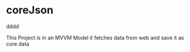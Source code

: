 # coreJson
dddd

This Project is in an MVVM Model it fetches data from web and save it as core data
